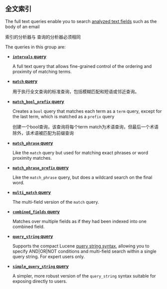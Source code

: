 ## 全文索引

The full text queries enable you to search [analyzed text fields](https://www.elastic.co/guide/en/elasticsearch/reference/7.17/analysis.html) such as the body of an email

索引的分析器与 查询的分析器必须相同



The queries in this group are:

- **[`intervals` query](https://www.elastic.co/guide/en/elasticsearch/reference/7.17/query-dsl-intervals-query.html)**

  A full text query that allows fine-grained control of the ordering and proximity of matching terms.

- **[`match` query](https://www.elastic.co/guide/en/elasticsearch/reference/7.17/query-dsl-match-query.html)**

  用于执行全文查询的标准查询，包括模糊匹配和短语或邻近查询。

- **[`match_bool_prefix` query](https://www.elastic.co/guide/en/elasticsearch/reference/7.17/query-dsl-match-bool-prefix-query.html)**

  Creates a `bool` query that matches each term as a `term` query, except for the last term, which is matched as a `prefix` query

  创建一个bool查询，该查询将每个term match为术语查询，但最后一个术语除外，该术语被匹配为前缀查询

- **[`match_phrase` query](https://www.elastic.co/guide/en/elasticsearch/reference/7.17/query-dsl-match-query-phrase.html)**

  Like the `match` query but used for matching exact phrases or word proximity matches.

- **[`match_phrase_prefix` query](https://www.elastic.co/guide/en/elasticsearch/reference/7.17/query-dsl-match-query-phrase-prefix.html)**

  Like the `match_phrase` query, but does a wildcard search on the final word.

- **[`multi_match` query](https://www.elastic.co/guide/en/elasticsearch/reference/7.17/query-dsl-multi-match-query.html)**

  The multi-field version of the `match` query.

- **[`combined_fields` query](https://www.elastic.co/guide/en/elasticsearch/reference/7.17/query-dsl-combined-fields-query.html)**

  Matches over multiple fields as if they had been indexed into one combined field.

- **[`query_string` query](https://www.elastic.co/guide/en/elasticsearch/reference/7.17/query-dsl-query-string-query.html)**

  Supports the compact Lucene [query string syntax](https://www.elastic.co/guide/en/elasticsearch/reference/7.17/query-dsl-query-string-query.html#query-string-syntax), allowing you to specify AND|OR|NOT conditions and multi-field search within a single query string. For expert users only.

- **[`simple_query_string` query](https://www.elastic.co/guide/en/elasticsearch/reference/7.17/query-dsl-simple-query-string-query.html)**

  A simpler, more robust version of the `query_string` syntax suitable for exposing directly to users.





